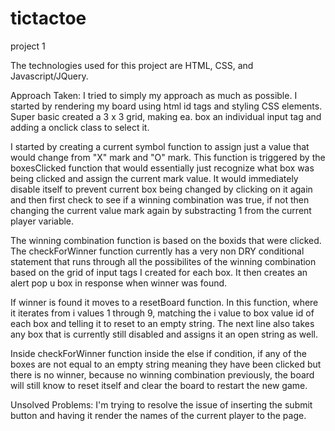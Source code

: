 # tictactoe
project 1

The technologies used for this project are HTML, CSS, and Javascript/JQuery.

Approach Taken: I tried to simply my approach as much as possible.  I started by rendering my board using html id tags and styling CSS elements. Super basic created a 3 x 3 grid, making ea. box an individual input tag and adding a onclick class to select it.  

I started by creating a current symbol function to assign just a value that would change from "X" mark and "O" mark. This function is triggered by the boxesClicked function that would essentially just recognize what box was being clicked and assign the current mark value.  It would immediately disable itself to prevent current box being changed by clicking on it again and then first check to see if a winning combination was true, if not then changing the current value mark again by substracting 1 from the current player variable.   

The winning combination function is based on the boxids that were clicked.  The checkForWinner function currently has a very non DRY conditional statement that runs through all the possibilites of the winning combination based on the grid of input tags I created for each box.  It then creates an alert pop u box in response when winner was found.  

If winner is found it moves to a resetBoard function.  In this function, where it iterates from i values 1 through 9, matching the i value to box value id of each box and telling it to reset to an empty string.  The next line also takes any box that is currently still disabled and assigns it an open string as well.

Inside checkForWinner function inside the else if condition, if any of the boxes are not equal to an empty string meaning they have been clicked but there is no winner, because no winning combination previously, the board will still know to reset itself and clear the board to restart the new game.

Unsolved Problems: I'm trying to resolve the issue of inserting the submit button and having it render the names of the current player to the page. 

